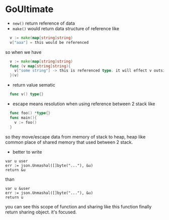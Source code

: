 # GoUltimate

- `new()` return reference of data
- `make()` would return data structure of reference like
```go
  v := make(map[string]string)
  v["aaa"] = this would be referenced
```
so when we have
```go
  v := make(map[string]string)
  func (v map[string]string){
    v["some string"] -> this is referenced type. it will effect v outside this function
  }(v)
```

- return value sematic
```go
  func v() type{}
```
- escape means resolution when using reference between 2 stack like
```go
  func foo() *type{}
  func main(){
    v := foo()
  }
```
so they move/escape data from memory of stack to heap, heap like common place of shared memory that used between 2 stack.

- better to write
```
var u user
err := json.Unmashal([]byte("..."), &u)
return &u
```
than
```
var u &user
err := json.Unmashal([]byte("..."), &u)
return u
```
you can see this scope of function and sharing like this function finally return sharing object. it's focused.

